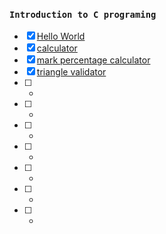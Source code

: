 ### `Introduction to C programing`


- [x] [Hello World](https://github.com/v1dr4x/Introduction-to-C/blob/main/Hello%20World.c)
- [x] [calculator](https://github.com/v1dr4x/Introduction-to-C/blob/main/calc.c)
- [x] [mark percentage calculator](https://github.com/v1dr4x/Introduction-to-C/blob/main/mark.c)
- [x] [triangle validator](https://github.com/v1dr4x/Introduction-to-C/blob/main/triangle.c)
- [ ] -
- [ ] -
- [ ] -
- [ ] -
- [ ] -
- [ ] -
- [ ] -
 
